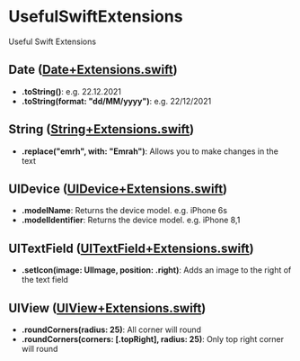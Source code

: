 # UsefulSwiftExtensions
Useful Swift Extensions


## Date ([Date+Extensions.swift](https://github.com/emrahturan/UsefulSwiftExtensions/blob/main/UsefulSwiftExtensions/Extensions/Date%2BExtensions.swift))
* **.toString()**: e.g. 22.12.2021
* **.toString(format: "dd/MM/yyyy")**: e.g. 22/12/2021


## String ([String+Extensions.swift](https://github.com/emrahturan/UsefulSwiftExtensions/blob/main/UsefulSwiftExtensions/Extensions/String%2BExtensions.swift))
* **.replace("emrh", with: "Emrah")**: Allows you to make changes in the text


## UIDevice ([UIDevice+Extensions.swift](https://github.com/emrahturan/UsefulSwiftExtensions/blob/main/UsefulSwiftExtensions/Extensions/UIDevice%2BExtensions.swift))
* **.modelName**: Returns the device model. e.g. iPhone 6s
* **.modelIdentifier**: Returns the device model. e.g. iPhone 8,1


## UITextField ([UITextField+Extensions.swift](https://github.com/emrahturan/UsefulSwiftExtensions/blob/main/UsefulSwiftExtensions/Extensions/UITextfield%2BExtensions.swift))
* **.setIcon(image: UIImage, position: .right)**: Adds an image to the right of the text field


## UIView ([UIView+Extensions.swift](https://github.com/emrahturan/UsefulSwiftExtensions/blob/main/UsefulSwiftExtensions/Extensions/UIView%2BExtensions.swift))
* **.roundCorners(radius: 25)**: All corner will round
* **.roundCorners(corners: [.topRight], radius: 25)**: Only top right corner will round






